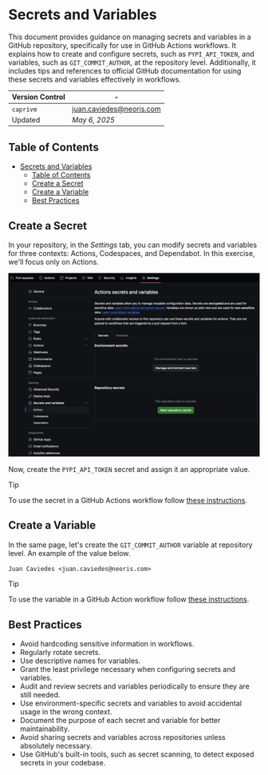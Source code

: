 # Secrets and Variables

This document provides guidance on managing secrets and variables in a GitHub repository, specifically for use in GitHub Actions workflows. It explains how to create and configure secrets, such as `PYPI_API_TOKEN`, and variables, such as `GIT_COMMIT_AUTHOR`, at the repository level. Additionally, it includes tips and references to official GitHub documentation for using these secrets and variables effectively in workflows.

| **Version Control** | -                          |
| ------------------- | -------------------------- |
| `caprivm`           | <juan.caviedes@neoris.com> |
| Updated             | _May 6, 2025_              |

## Table of Contents

- [Secrets and Variables](#secrets-and-variables)
  - [Table of Contents](#table-of-contents)
  - [Create a Secret](#create-a-secret)
  - [Create a Variable](#create-a-variable)
  - [Best Practices](#best-practices)

## Create a Secret

In your repository, in the _Settings_ tab, you can modify secrets and variables for three contexts: Actions, Codespaces, and Dependabot. In this exercise, we'll focus only on Actions.

![New repository secret](../images/example-create-a-secret.png)

Now, create the `PYPI_API_TOKEN` secret and assign it an appropriate value.

> [!TIP]
> To use the secret in a GitHub Actions workflow follow [these instructions](https://docs.github.com/en/actions/security-for-github-actions/security-guides/using-secrets-in-github-actions#using-secrets-in-a-workflow).

## Create a Variable

In the same page, let's create the `GIT_COMMIT_AUTHOR` variable at repository level. An example of the value below.

```txt
Juan Caviedes <juan.caviedes@neoris.com>
```

> [!TIP]
> To use the variable in a GitHub Action workflow follow [these instructions](https://docs.github.com/en/actions/writing-workflows/choosing-what-your-workflow-does/store-information-in-variables#using-the-vars-context-to-access-configuration-variable-values).

## Best Practices

- Avoid hardcoding sensitive information in workflows.
- Regularly rotate secrets.
- Use descriptive names for variables.
- Grant the least privilege necessary when configuring secrets and variables.
- Audit and review secrets and variables periodically to ensure they are still needed.
- Use environment-specific secrets and variables to avoid accidental usage in the wrong context.
- Document the purpose of each secret and variable for better maintainability.
- Avoid sharing secrets and variables across repositories unless absolutely necessary.
- Use GitHub's built-in tools, such as secret scanning, to detect exposed secrets in your codebase.
